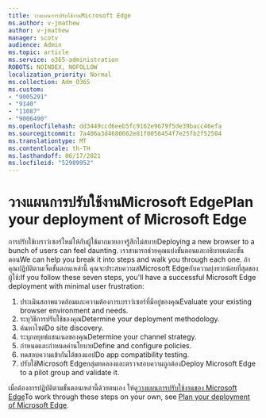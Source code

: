 ```yaml
---
title: วางแผนการปรับใช้งานMicrosoft Edge
ms.author: v-jmathew
author: v-jmathew
manager: scotv
audience: Admin
ms.topic: article
ms.service: o365-administration
ROBOTS: NOINDEX, NOFOLLOW
localization_priority: Normal
ms.collection: Adm_O365
ms.custom:
- "9005291"
- "9140"
- "11087"
- "9006490"
ms.openlocfilehash: dd3449ccd6eeb5fc9162e9679f5de39bacc46efa
ms.sourcegitcommit: 7a406a3d4680662e81f0056454f7e25fb2f52504
ms.translationtype: MT
ms.contentlocale: th-TH
ms.lasthandoff: 06/17/2021
ms.locfileid: "52989952"
---
```

# <a name="plan-your-deployment-of-microsoft-edge"></a><span data-ttu-id="bf819-102">วางแผนการปรับใช้งานMicrosoft Edge</span><span class="sxs-lookup"><span data-stu-id="bf819-102">Plan your deployment of Microsoft Edge</span></span>

<span data-ttu-id="bf819-103">การปรับใช้เบราว์เซอร์ใหม่ให้กับผู้ใช้มากมายอาจรู้สึกไม่สบาย</span><span class="sxs-lookup"><span data-stu-id="bf819-103">Deploying a new browser to a bunch of users can feel daunting.</span></span> <span data-ttu-id="bf819-104">เราสามารถช่วยคุณแบ่งขั้นตอนและอธิบายแต่ละขั้นตอน</span><span class="sxs-lookup"><span data-stu-id="bf819-104">We can help you break it into steps and walk you through each one.</span></span> <span data-ttu-id="bf819-105">ถ้าคุณปฏิบัติตามเจ็ดขั้นตอนเหล่านี้ คุณจะประสบความสMicrosoft Edgeกับความยุ่งยากน้อยที่สุดของผู้ใช้:</span><span class="sxs-lookup"><span data-stu-id="bf819-105">If you follow these seven steps, you'll have a successful Microsoft Edge deployment with minimal user frustration:</span></span>

1. <span data-ttu-id="bf819-106">ประเมินสภาพแวดล้อมและความต้องการเบราว์เซอร์ที่มีอยู่ของคุณ</span><span class="sxs-lookup"><span data-stu-id="bf819-106">Evaluate your existing browser environment and needs.</span></span>
2. <span data-ttu-id="bf819-107">ระบุวิธีการปรับใช้ของคุณ</span><span class="sxs-lookup"><span data-stu-id="bf819-107">Determine your deployment methodology.</span></span>
3. <span data-ttu-id="bf819-108">ค้นหาไซต์</span><span class="sxs-lookup"><span data-stu-id="bf819-108">Do site discovery.</span></span>
4. <span data-ttu-id="bf819-109">ระบุกลยุทธ์แชนเนลของคุณ</span><span class="sxs-lookup"><span data-stu-id="bf819-109">Determine your channel strategy.</span></span>
5. <span data-ttu-id="bf819-110">กําหนดและกําหนดค่านโยบาย</span><span class="sxs-lookup"><span data-stu-id="bf819-110">Define and configure policies.</span></span>
6. <span data-ttu-id="bf819-111">ทดสอบความเข้ากันได้ของแอป</span><span class="sxs-lookup"><span data-stu-id="bf819-111">Do app compatibility testing.</span></span>
7. <span data-ttu-id="bf819-112">ปรับใช้Microsoft Edgeกลุ่มทดลองและตรวจสอบความถูกต้อง</span><span class="sxs-lookup"><span data-stu-id="bf819-112">Deploy Microsoft Edge to a pilot group and validate it.</span></span>

<span data-ttu-id="bf819-113">เมื่อต้องการปฏิบัติตามขั้นตอนเหล่านี้ด้วยตนเอง ให้ดู[วางแผนการปรับใช้งานของ Microsoft Edge](https://go.microsoft.com/fwlink/?linkid=2129990)</span><span class="sxs-lookup"><span data-stu-id="bf819-113">To work through these steps on your own, see [Plan your deployment of Microsoft Edge](https://go.microsoft.com/fwlink/?linkid=2129990).</span></span>
